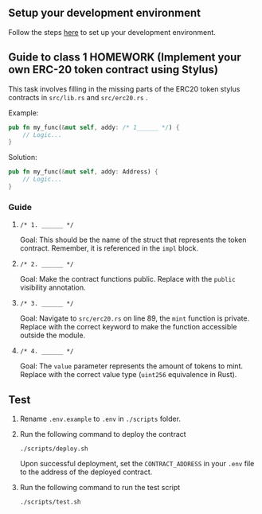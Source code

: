
## Setup your development environment 

Follow the steps [here](https://docs.arbitrum.io/stylus/quickstart#setting-up-your-development-environment) to set up your development environment.


## Guide to class 1 HOMEWORK (Implement your own ERC-20 token contract using Stylus)

This task involves filling in the missing parts of the ERC20 token stylus contracts in `src/lib.rs` and `src/erc20.rs` .

Example:
```rust
pub fn my_func(&mut self, addy: /* 1______ */) {
    // Logic...
}
```

Solution:
```rust
pub fn my_func(&mut self, addy: Address) {
    // Logic...
}
```

### Guide
1. `/* 1. ______ */`

    Goal: This should be the name of the struct that represents the token contract. Remember, it is referenced in the `impl` block.

2. `/* 2. ______ */`

    Goal: Make the contract functions public. Replace with the `public` visibility annotation.

3. `/* 3. ______ */`

    Goal: Navigate to `src/erc20.rs` on line 89, the `mint` function is private. Replace with the correct keyword to make the function accessible outside the module.

4. `/* 4. ______ */`

    Goal: The `value` parameter represents the amount of tokens to mint. Replace with the correct value type (`uint256` equivalence in Rust).


## Test

1. Rename `.env.example` to `.env` in `./scripts` folder.

2. Run the following command to deploy the contract
    ```
    ./scripts/deploy.sh
    ```
    Upon successful deployment, set the `CONTRACT_ADDRESS` in your `.env` file to the address of the deployed contract.

3. Run the following command to run the test script
    ```
    ./scripts/test.sh
    ```